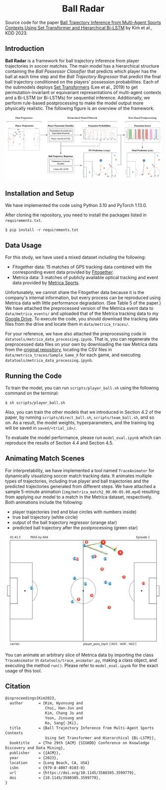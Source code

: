 <div align="center">
	<h1>
		Ball Radar
	</h1>
</div>
<!-- # Ball Radar -->

Source code for the paper [Ball Trajectory Inference from Multi-Agent Sports Contexts Using Set Transformer and Hierarchical Bi-LSTM](https://arxiv.org/abs/2306.08206) by Kim et al., KDD 2023.

## Introduction
**Ball Radar** is a framework for ball trajectory inference from player trajectories in soccer matches. The main model has a hierarchical structure containing the *Ball Possessor Classifier* that predicts which player has the ball at each time step and the *Ball Trajectory Regressor* that predict the final ball trajectory conditioned on the players' possession probabilities. Each of the submodels deploys [Set Transformers](https://arxiv.org/abs/1810.00825) (Lee et al., 2019) to get permutation-invariant or equivariant representations of multi-agent contexts and a Bi-LSTM (or Bi-LSTMs) for sequential inference. Additionally, we perform rule-based postprocessing to make the model output more physically realistic. The following figure is an overview of the framework.<br>

![overview](img/overview.png)<br>

## Installation and Setup
We have implemented the code using Python 3.10 and PyTorch 1.13.0.

After cloning the repository, you need to install the packages listed in `requirements.txt`.
```
$ pip install -r requirements.txt
```

## Data Usage
For this study, we have used a mixed dataset including the following:

- Fitogether data: 15 matches of GPS tracking data combined with the corresponding event data provided by [Fitogether](https://www.fitogether.com).
- Metrica data: 3 matches of publicly available optical tracking and event data provided by [Metrica Sports](https://metrica-sports.com).

Unfortunately, we cannot share the Fitogether data because it is the company's internal information, but every process can be reproduced using Metrica data with little performance degradation. (See Table 5 of the paper.) We have attached the preprocessed version of the Metrica event data to `data/metrica_events/` and uploaded that of the Metrica tracking data to my [Google Drive](https://drive.google.com/drive/u/1/folders/1xFSHaaIcyyuNplUUF4da9KVOFPiAIO6B). To execute the code, you should download the tracking data files from the drive and locate them in `data/metrica_traces/`.

For your reference, we have also attached the preprocessing code in `datatools/metrica_data_processing.ipynb`. That is, you can regenerate the preprocessed data files on your own by downloading the raw Metrica data from the [original repository](https://github.com/metrica-sports/sample-data), locating the CSV files in `data/metrica_traces/Sample_Game_X` for each game, and executing `datatools/metrica_data_processing.ipynb`.

## Running the Code
To train the model, you can run `scripts/player_ball.sh` using the following command on the terminal:
```
$ sh scripts/player_ball.sh
```
Also, you can train the other models that we introduced in Section 4.2 of the paper, by running `scripts/direct_ball.sh`, `scripts/team_ball.sh`, and so on. As a result, the model weights, hyperparameters, and the training log will be saved in `saved/<trial_id>/`.

To evaluate the model performance, please run `model_eval.ipynb` which can reproduce the results of Section 4.4 and Section 4.5.

## Animating Match Scenes
For interpretability, we have implemented a tool named `TraceAnimator` for dynamically visualizing soccer match tracking data. It animates multiple types of trajectories, including true player and ball trajectories and the predicted trajectories generated from different steps. We have attached a sample 5-minute animation (`img/metrica_match2_00.00-05.00.mp4`) resulting from applying our model to a match in the Metrica dataset, respectively. Both animations include the following:

- player trajectories (red and blue circles with numbers inside)
- true ball trajectory (white circle)
- output of the ball trajectory regressor (orange star)
- predicted ball trajectory after the postprocessing (green star)

![metrica_anim](img/metrica_anim.png)<br>

You can animate an arbitrary slice of Metrica data by importing the class `TraceAnimator` in `datatools/trace_animator.py`, making a class object, and executing the method `run()`. Please refer to `model_eval.ipynb` for the exact usage of this tool.

## Citation
```
@inproceedings{Kim2023,
  author       = {Kim, Hyunsung and
                  Choi, Han-Jun and
                  Kim, Chang Jo and
                  Yoon, Jinsung and
                  Ko, Sang{-}Ki},
  title        = {Ball Trajectory Inference from Multi-Agent Sports Contexts
                  Using Set Transformer and Hierarchical {Bi-LSTM}},
  booktitle    = {The 29th {ACM} {SIGKDD} Conference on Knowledge Discovery and Data Mining},
  publisher    = {{ACM}},
  year         = {2023},
  location     = {Long Beach, CA, USA}
  isbn         = {979-8-4007-0103-0}
  url          = {https://doi.org/10.1145/3580305.3599779},
  doi          = {10.1145/3580305.3599779},
}
```

<!-- ## Automated Zoom-in on Panoramic Match Videos
As mentioned in Section 5.1 of the paper, we prepared a video resulting from recording a K League match by a fixed camera and automatically zooming in on the panoramic video.

![kleague_cam_zoomin_1](img/kleague_cam_zoomin_1.png)<br>
![kleague_cam_zoomin_2](img/kleague_cam_zoomin_2.png)<br>

However, we cannot make the video public because an issue about broadcasting rights between K League arose after submitting the paper. Instead, we attached an animation (`img/gps_18849-18850_00.00-05.00.mp4`) that visualizes a K League match with an additional purple plus marker indicating where to zoom in on the panoramic match video. Note that the locations of the center are different from the predicted ball locations, since they result from additional smoothing and clipping processes for a realistic outcome. -->